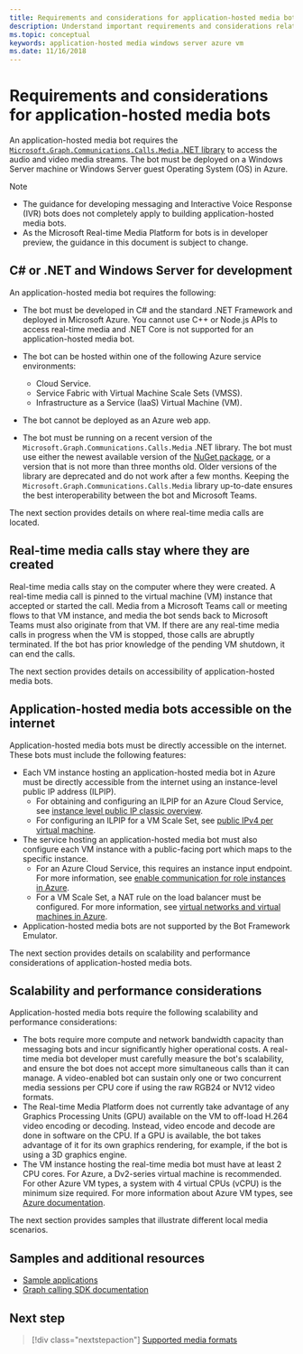 ```yaml
---
title: Requirements and considerations for application-hosted media bots
description: Understand important requirements and considerations related to creating application-hosted media bots for Microsoft Teams.
ms.topic: conceptual
keywords: application-hosted media windows server azure vm
ms.date: 11/16/2018
---
```


# Requirements and considerations for application-hosted media bots

An application-hosted media bot requires the [`Microsoft.Graph.Communications.Calls.Media` .NET library](https://www.nuget.org/packages/Microsoft.Graph.Communications.Calls.Media/) to access the audio and video media streams. The bot must be deployed on a Windows Server machine or Windows Server guest Operating System (OS) in Azure.

> [!NOTE]
> * The guidance for developing messaging and Interactive Voice Response (IVR) bots does not completely apply to building application-hosted media bots.
> * As the Microsoft Real-time Media Platform for bots is in developer preview, the guidance in this document is subject to change.

## C# or .NET and Windows Server for development

An application-hosted media bot requires the following:

- The bot must be developed in C# and the standard .NET Framework and deployed in Microsoft Azure. You cannot use C++ or Node.js APIs to access real-time media and .NET Core is not supported for an application-hosted media bot.

- The bot can be hosted within one of the following Azure service environments:
    - Cloud Service.
    - Service Fabric with Virtual Machine Scale Sets (VMSS).
    - Infrastructure as a Service (IaaS) Virtual Machine (VM).  
  
- The bot cannot be deployed as an Azure web app.

- The bot must be running on a recent version of the `Microsoft.Graph.Communications.Calls.Media` .NET library. The bot must use either the newest available version of the [NuGet package](https://www.nuget.org/packages/Microsoft.Graph.Communications.Calls.Media/), or a version that is not more than three months old. Older versions of the library are deprecated and do not work after a few months. Keeping the `Microsoft.Graph.Communications.Calls.Media` library up-to-date ensures the best interoperability between the bot and Microsoft Teams.

The next section provides details on where real-time media calls are located.

## Real-time media calls stay where they are created

Real-time media calls stay on the computer where they were created. A real-time media call is pinned to the virtual machine (VM) instance that accepted or started the call. Media from a Microsoft Teams call or meeting flows to that VM instance, and media the bot sends back to Microsoft Teams must also originate from that VM. If there are any real-time media calls in progress when the VM is stopped, those calls are abruptly terminated. If the bot has prior knowledge of the pending VM shutdown, it can end the calls.

The next section provides details on accessibility of application-hosted media bots.

## Application-hosted media bots accessible on the internet

Application-hosted media bots must be directly accessible on the internet. These bots must include the following features:

- Each VM instance hosting an application-hosted media bot in Azure must be directly accessible from the internet using an instance-level public IP address (ILPIP).
    - For obtaining and configuring an ILPIP for an Azure Cloud Service, see [instance level public IP classic overview](/azure/virtual-network/virtual-networks-instance-level-public-ip).
    - For configuring an ILPIP for a VM Scale Set, see [public IPv4 per virtual machine](/azure/virtual-machine-scale-sets/virtual-machine-scale-sets-networking#public-ipv4-per-virtual-machine).
- The service hosting an application-hosted media bot must also configure each VM instance with a public-facing port which maps to the specific instance.
    - For an Azure Cloud Service, this requires an instance input endpoint. For more information, see [enable communication for role instances in Azure](/azure/cloud-services/cloud-services-enable-communication-role-instances).
    - For a VM Scale Set, a NAT rule on the load balancer must be configured. For more information, see [virtual networks and virtual machines in Azure](/azure/virtual-machines/windows/network-overview).
- Application-hosted media bots are not supported by the Bot Framework Emulator.

The next section provides details on scalability and performance considerations of application-hosted media bots.

## Scalability and performance considerations

Application-hosted media bots require the following scalability and performance considerations:

- The bots require more compute and network bandwidth capacity than messaging bots and incur significantly higher operational costs. A real-time media bot developer must carefully measure the bot's scalability, and ensure the bot does not accept more simultaneous calls than it can manage. A video-enabled bot can sustain only one or two concurrent media sessions per CPU core if using the raw RGB24 or NV12 video formats.
- The Real-time Media Platform does not currently take advantage of any Graphics Processing Units (GPU) available on the VM to off-load H.264 video encoding or decoding. Instead, video encode and decode are done in software on the CPU. If a GPU is available, the bot takes advantage of it for its own graphics rendering, for example, if the bot is using a 3D graphics engine.
- The VM instance hosting the real-time media bot must have at least 2 CPU cores. For Azure, a Dv2-series virtual machine is recommended. For other Azure VM types, a system with 4 virtual CPUs (vCPU) is the minimum size required. For more information about Azure VM types, see [Azure documentation](/azure/virtual-machines/windows/sizes-general).

The next section provides samples that illustrate different local media scenarios.

## Samples and additional resources

- [Sample applications](https://github.com/microsoftgraph/microsoft-graph-comms-samples/tree/master/Samples/V1.0Samples/LocalMediaSamples)
- [Graph calling SDK documentation](https://microsoftgraph.github.io/microsoft-graph-comms-samples/docs/)

## Next step

> [!div class="nextstepaction"]
> [Supported media formats](~/resources/media-formats.md)
